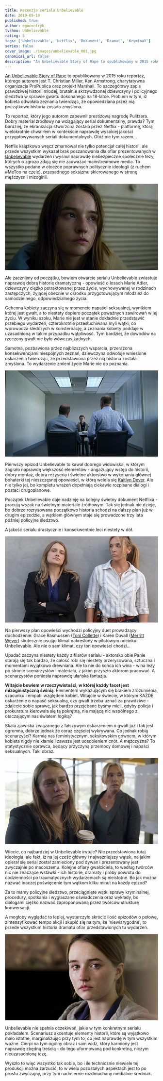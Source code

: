 ```yaml
---
title: Recenzja serialu Unbelievable
date: 2019-09-19
published: true
author: egocentryk
tvshow: Unbelievable
rating: 5
tags: ['Unbelievable', 'Netflix', 'Dokument', 'Dramat', 'Kryminał']
series: false
cover_image: ./images/unbelievable_001.jpg
canonical_url: false
description: "An Unbelievable Story of Rape to opublikowany w 2015 roku reportaż, którego autorem jest T. Christian Miller, Ken Armstrong, charytatywna organizacja ProPublica oraz projekt Marshall. To szczegółowy zapis prawdziwej historii młodej, brutalnie skrzywdzonej dziewczyny i policyjnego śledztwa w sprawie gwałtu dokonanego na 18-latce. Problem w tym, iż kobieta odwołała zeznania twierdząc, że opowiedziana przez nią początkowo historia została zmyślona."
---
```


[An Unbelievable Story of Rape](https://www.propublica.org/article/false-rape-accusations-an-unbelievable-story) to opublikowany w 2015 roku reportaż, którego autorem jest T. Christian Miller, Ken Armstrong, charytatywna organizacja ProPublica oraz projekt Marshall. To szczegółowy zapis prawdziwej historii młodej, brutalnie skrzywdzonej dziewczyny i policyjnego śledztwa w sprawie gwałtu dokonanego na 18-latce. Problem w tym, iż kobieta odwołała zeznania twierdząc, że opowiedziana przez nią początkowo historia została zmyślona.

To reportaż, który jego autorom zapewnił prestiżową nagrodę Pulitzera. Dobry materiał źródłowy na wciągający serial dokumentalny, prawda? Tym bardziej, że ekranizacja stworzona została przez Netflix - platformę, którą wielokrotnie chwaliłem w kontekście naprawdę wysokiej jakości przygotowywanych seriali dokumentalnych. Otóż nie tym razem...

Netflix książkowo wręcz zmarnował nie tylko potencjał całej historii, ale przede wszystkim wykazał brak poszanowania dla ofiar prezentowanych w [Unbelievable](https://www.imdb.com/title/tt7909970/) wydarzeń i wysnuł naprawdę niebezpieczne społecznie tezy, których o zgrozo zdają się nie zauważać mainstreamowe media. To wszystko podane w otoczce poprawnych politycznie ideologii (z ruchem #MeToo na czele), przesadnego seksizmu skierowanego w stronę mężczyzn i mizoginii.

![Image](./images/unbelievable_002.jpg)

Ale zacznijmy od początku, bowiem otwarcie serialu Unbelievable zwiastuje naprawdę dobrą historię dramatyczną - opowieść o losach Marie Adler, dziewczyny ciężko potraktowanej przez życie, wychowywanej w rodzinach zastępczych, żyjącej obecnie w ośrodku przygotowującym młodzież do samodzielnego, odpowiedzialnego życia.

Gehenna kobiety zaczyna się w momencie napaści seksualnej, wynikiem której jest gwałt, a to niestety dopiero początek poważnych zawirowań w jej życiu. W wyniku szoku, Marie nie jest w stanie dokładnie przedstawić przebiegu wydarzeń, czterokrotnie przesłuchiwana myli wątki, co wprowadza śledczych w konsternację, a zeznania kobiety poddaje w uzasadnioną w takim przypadku wątpliwość. Tym bardziej, że dowodów na rzeczony gwałt nie było wówczas żadnych.

Samotna, pozbawiona przez najbliższych wsparcia, przerażona konsekwencjami niespójnych zeznań, dziewczyna odwołuje wniesione oskarżenia twierdząc, że przedstawiona przez nią historia została zmyślona. To wydarzenie zmieni życie Marie nie do poznania.

![Image](./images/unbelievable_003.jpg)

Pierwszy epizod Unbelievable to kawał dobrego widowiska, w którym zagrało naprawdę większość elementów - angażujący wstęp do historii, dobry montaż, dobra reżyseria i świetne aktorstwo w wykonaniu głównej bohaterki tej nieszczęsnej opowieści, w którą wciela się [Kaitlyn Dever](https://www.imdb.com/name/nm3239803/). Ale nie tylko jej, bo kompletu wrażeń dopełniają ciekawie rozpisane dialogi i postaci drugoplanowe.

Początek Unbelievable daje nadzieję na kolejny świetny dokument Netflixa - pracują wszak na świetnym materiale źródłowym. Tak się jednak nie dzieje, bo dobrze rozrysowana początkowo historia schodzi na dalszy plan już w drugim epizodzie, a wątkiem głównym staje się prowadzone trzy lata później policyjne śledztwo.

A jakość serialu drastycznie i konsekwentnie leci niestety w dół.

![Image](./images/unbelievable_004.jpg)

Na pierwszy plan opowieści wychodzi policyjny duet prowadzący dochodzenie: Grace Rasmussen ([Toni Collette](https://www.imdb.com/name/nm0001057/)) i Karen Duvall ([Merritt Wever](https://www.imdb.com/name/nm0923266/)) skutecznie psując klimat nakreślony w pilotowym odcinku Unbelievable. Ale nie o sam klimat, czy ton opowieści chodzi...

Upadać zaczyna niestety każdy z filarów serialu - aktorsko obie Panie starają się tak bardzo, że całość robi się niestety przerysowana, sztuczna i momentami wyjątkowo drewniana. Ale to nie do końca ich wina - wina leży po stronie scenarzystów i materiału, z jakim przyszło aktorom pracować. A scenarzystów poniosła naprawdę ułańska fantazja.

**Witajcie bowiem w rzeczywistości, w której każdy facet jest mizoginistyczną świnią**. Elementem wykazującym się brakiem zrozumienia, szacunku i empatii względem kobiet. Witajcie w świecie, w którym KAŻDE oskarżenie o napaść seksualną, czy gwałt trzeba uznać za prawdziwe - zdajecie sobie sprawę, jak bardzo przejebane byśmy mieli, gdyby policja i prokuratura kierowała się tą pokrętną, nie mającą nic wspólnego z otaczającym nas światem logiką?

Skala zjawiska związanego z fałszywym oskarżeniem o gwałt już i tak jest ogromna, dobrze jednak że coraz częściej wykrywana. Co jednak robią scenarzyści? Karmią nas feministycznym, seksitowskim gównem, w którym kobieta nigdy nie kłamie i zawsze jest uosobieniem cnót. A mężczyzna? To statystycznie oprawca, będący przyczyną przemocy domowej i napaści seksualnych. Taki obraz.

![Image](./images/unbelievable_005.jpg)

Wiecie, co najbardziej w Unbelievable irytuje? Nie przedstawiona tutaj ideologia, ale fakt, iż na jej cześć główny i najważniejszy wątek, na jakim opierał się serial został zamieciony pod dywan i prezentowany jest zwyczajnie po macoszemu. Kolejne ofiary gwałciciela, to według twórców nic nie znaczące wstawki - ich historie, dramaty i próby powrotu do codzienności po traumatycznych wydarzeniach są nieistotne. Bo jak można nazwać inaczej poświęcenie tym wątkom kilku minut na każdy epizod?

Za to mamy policyjne śledztwo, przeciągnięte wątki sprawy kryminalnej, procedury, spotkania i wygłaszane oświadczenia oraz wykłady, bo dialogami ciężko nazwać zaproponowaną przez twórców strukturę konwersacji.

A mogłoby wyglądać to lepiej, wystarczyło skrócić ilość epizodów o połowę, zintensyfikować tempo akcji i skupić się na tym, że 'niewiarygodne', to przede wszystkim historia dramatu ofiar przedstawionych tu wydarzeń.

![Image](./images/unbelievable_006.jpg)

Unbelievable nie spełnia oczekiwań, jakie w tym konkretnym serialu pokładałem. Scenariusz akcentuje elementy historii, które są wyjątkowo mało istotne, marginalizując przy tym to, co jest naprawdę w tym wszystkim ważne. Cierpi na tym ogólny obraz i sam widz, który karmiony jest naprawdę zbędną treścią - do tego uformowaną pod konkretną, niczym nieuzasadnioną tezę.

Wyszło to więc wszystko tak sobie, bo i ile technicznie niewiele tej produkcji można zarzucić, to w wielu pozostałych aspektach jest to po prostu zwyczajny, przy tym nadmiernie rozdmuchany medialnie średniak.